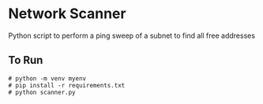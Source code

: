 # Network Scanner
Python script to perform a ping sweep of a subnet to find all free addresses

## To Run
```console
# python -m venv myenv
# pip install -r requirements.txt
# python scanner.py
```

